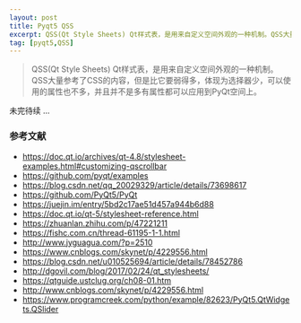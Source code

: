 ```yaml
---
layout: post
title: Pyqt5 QSS
excerpt: QSS(Qt Style Sheets) Qt样式表，是用来自定义空间外观的一种机制。QSS大量参考了CSS的内容，但是比它要弱得多，体现为选择器少，可以使用的属性也不多，并且并不是多有属性都可以应用到PyQt空间上。
tag: [pyqt5,QSS]
---
```


>QSS(Qt Style Sheets) Qt样式表，是用来自定义空间外观的一种机制。QSS大量参考了CSS的内容，但是比它要弱得多，体现为选择器少，可以使用的属性也不多，并且并不是多有属性都可以应用到PyQt空间上。


未完待续 ...


### 参考文献
  * https://doc.qt.io/archives/qt-4.8/stylesheet-examples.html#customizing-qscrollbar
  * https://github.com/pyqt/examples
  * https://blog.csdn.net/qq_20029329/article/details/73698617
  * https://github.com/PyQt5/PyQt
  * https://juejin.im/entry/5bd2c17ae51d457a944b6d88
  * https://doc.qt.io/qt-5/stylesheet-reference.html
  * https://zhuanlan.zhihu.com/p/47221211
  * https://fishc.com.cn/thread-61195-1-1.html
  * http://www.jyguagua.com/?p=2510
  * https://www.cnblogs.com/skynet/p/4229556.html
  * https://blog.csdn.net/u010525694/article/details/78452786
  * http://dgovil.com/blog/2017/02/24/qt_stylesheets/
  * https://qtguide.ustclug.org/ch08-01.htm
  * http://www.cnblogs.com/skynet/p/4229556.html
  * https://www.programcreek.com/python/example/82623/PyQt5.QtWidgets.QSlider